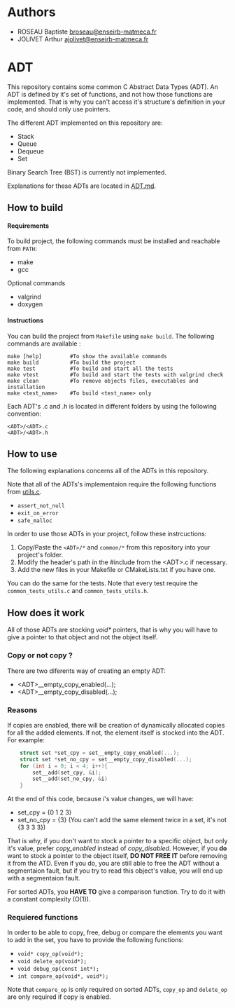 # Authors
- ROSEAU Baptiste [broseau@enseirb-matmeca.fr](mailto:broseau@enseirb-matmeca.fr)
- JOLIVET Arthur [ajolivet@enseirb-matmeca.fr](mailto:ajolivet@enseirb-matmeca.fr)

# ADT
This repository contains some common C Abstract Data Types (ADT).
An ADT is defined by it's set of functions, and not how those functions are implemented. That is why you can't access it's structure's definition
in your code, and should only use pointers.

The different ADT implemented on this repository are:
- Stack
- Queue
- Dequeue
- Set

Binary Search Tree (BST) is currently not implemented.

Explanations for these ADTs are located in [ADT.md](./ADT.md).


## How to build
#### Requirements
To build project, the following commands must be installed and reachable from `PATH`:
- make
- gcc

Optional commands
- valgrind
- doxygen

#### Instructions
You can build the project from `Makefile` using `make build`.
The following commands are available :
```
make [help]         #To show the available commands
make build          #To build the project
make test           #To build and start all the tests
make vtest          #To build and start the tests with valgrind check
make clean          #To remove objects files, executables and installation
make <test_name>    #To build <test_name> only
```

Each ADT's .c and .h is located in different folders by using the following convention:
```
<ADT>/<ADT>.c
<ADT>/<ADT>.h
```


## How to use
The following explanations concerns all of the ADTs in this repository.

Note that all of the ADTs's implementaion require the following functions from [utils.c](./C/utils.c).
- `assert_not_null`
- `exit_on_error`
- `safe_malloc`

In order to use those ADTs in your project, follow these instrcuctions:
1. Copy/Paste the `<ADT>/*` and `common/*` from this repository into your project's folder.
2. Modify the header's path in the #include from the \<ADT\>.c if necessary.
4. Add the new files in your Makefile or CMakeLists.txt if you have one.

You can do the same for the tests. Note that every test require the `common_tests_utils.c` and `common_tests_utils.h`.


## How does it work
All of those ADTs are stocking _void*_ pointers, that is why you will have to give a pointer to that object and not the object itself.


### Copy or not copy ?
There are two diferents way of creating an empty ADT:
- \<ADT\>__empty_copy_enabled(...);
- \<ADT\>__empty_copy_disabled(...);


### Reasons
If copies are enabled, there will be creation of dynamically allocated copies for all the added elements.
If not, the element itself is stocked into the ADT.
For example:
```c
    struct set *set_cpy = set__empty_copy_enabled(...);
    struct set *set_no_cpy = set__empty_copy_disabled(...);
    for (int i = 0; i < 4; i++){
        set__add(set_cpy, &i);
        set__add(set_no_cpy, &i)
    }
```

At the end of this code, because *i*'s value changes, we will have:
- set_cpy = {0 1 2 3}
- set_no_cpy = {3} (You can't add the same element twice in a set, it's not {3 3 3 3})

That is why, if you don't want to stock a pointer to a specific object, but only it's value, prefer *copy_enabled* instead of *copy_disabled*.
However, if you **do** want to stock a pointer to the object itself, **DO NOT FREE IT** before removing it from the ATD. Even if you do, you are still able to free the ADT without a segmentaion fault, but if you try to read this object's value, you will end up with a segmentaion fault.

For sorted ADTs, you **HAVE TO** give a comparison function.
Try to do it with a constant complexity (O(1)).

### Requiered functions
In order to be able to copy, free, debug or compare the elements you want to add in the set, you have to provide the following functions:
- `void* copy_op(void*);`
- `void delete_op(void*);`
- `void debug_op(const int*);`
- `int compare_op(void*, void*);`

Note that `compare_op` is only required on sorted ADTs, `copy_op` and `delete_op` are only required if copy is enabled.
